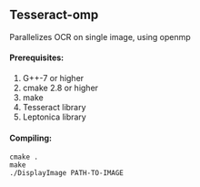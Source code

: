 ## Tesseract-omp
Parallelizes OCR on single image, using openmp

#### Prerequisites:
1) G++-7 or higher
2) cmake 2.8 or higher
3) make
4) Tesseract library
5) Leptonica library

#### Compiling:
```
cmake .
make
./DisplayImage PATH-TO-IMAGE
```
